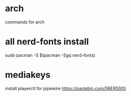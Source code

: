 # arch
commands for arch

# all nerd-fonts install
sudo pacman -S $(pacman -Sgq nerd-fonts)
# mediakeys
install playerctl for pipewire
https://pastebin.com/5RER5SfG
